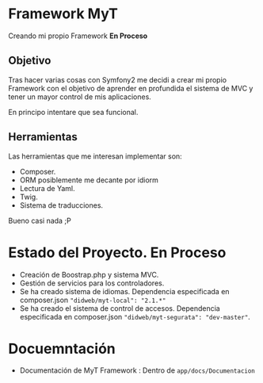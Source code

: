 # Framework MyT

Creando mi propio Framework **En Proceso**

## Objetivo

Tras hacer varias cosas con Symfony2 me decidi a crear mi propio Framework con el objetivo de aprender en profundida el sistema de MVC y tener un mayor control de mis aplicaciones.

En principo intentare que sea funcional.

## Herramientas

Las herramientas que me interesan implementar son:

- Composer.
- ORM posiblemente me decante por idiorm
- Lectura de Yaml.
- Twig.
- Sistema de traducciones.

Bueno casi nada ;P

# Estado del Proyecto. **En Proceso**

- Creación de Boostrap.php y sistema MVC.
- Gestión de servicios para los controladores.
- Se ha creado sistema de idiomas. Dependencia especificada en composer.json `"didweb/myt-local": "2.1.*"`
- Se ha creado el sistema de control de accesos. Dependencia especificada en composer.json `"didweb/myt-segurata": "dev-master"`.


# Docuemntación

- Documentación de MyT Framework : Dentro de `app/docs/Documentacion`



